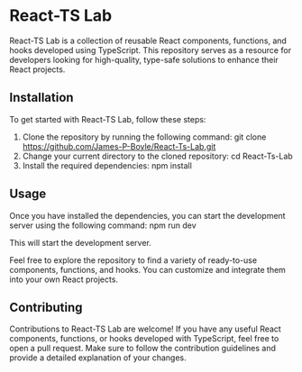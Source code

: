 # React-TS Lab

React-TS Lab is a collection of reusable React components, functions, and hooks developed using TypeScript. This repository serves as a resource for developers looking for high-quality, type-safe solutions to enhance their React projects.

## Installation

To get started with React-TS Lab, follow these steps:

1. Clone the repository by running the following command: git clone https://github.com/James-P-Boyle/React-Ts-Lab.git
2. Change your current directory to the cloned repository: cd React-Ts-Lab
3. Install the required dependencies: npm install

## Usage

Once you have installed the dependencies, you can start the development server using the following command: npm run dev

This will start the development server.

Feel free to explore the repository to find a variety of ready-to-use components, functions, and hooks. You can customize and integrate them into your own React projects.

## Contributing

Contributions to React-TS Lab are welcome! If you have any useful React components, functions, or hooks developed with TypeScript, feel free to open a pull request. Make sure to follow the contribution guidelines and provide a detailed explanation of your changes.
